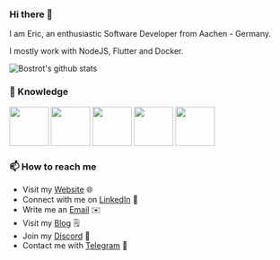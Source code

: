 ### Hi there 👋

I am Eric, an enthusiastic Software Developer from Aachen - Germany.

I mostly work with NodeJS, Flutter and Docker.

![Bostrot's github stats](https://github-readme-stats.vercel.app/api?username=bostrot&count_private=true)
<!--
**bostrot/bostrot** is a ✨ _special_ ✨ repository because its `README.md` (this file) appears on your GitHub profile.

Here are some ideas to get you started:

- 🔭 I’m currently working on ...
- 🌱 I’m currently learning ...
- 👯 I’m looking to collaborate on ...
- 🤔 I’m looking for help with ...
- 💬 Ask me about ...
- 📫 How to reach me: ...
- 😄 Pronouns: ...
- ⚡ Fun fact: ...
-->
### 📖 Knowledge

<!--![node](https://img.shields.io/badge/node-%3E%3D%206.0.0-brightgreen)-->

<p float="left">
  <a><img src="https://nodejs.org/static/images/logos/nodejs-new-pantone-black.svg" height="70"></img></a>
  <a><img src="https://cdn-images-1.medium.com/max/1200/1*5-aoK8IBmXve5whBQM90GA.png" height="70"></img></a>
  <a><img src="https://duckduckgo.com/i/39ece087.png" height="70"></img></a>
  <a><img src="https://www.docker.com/sites/default/files/d8/2019-07/Moby-logo.png" height="70"></img></a>
  <a><img src="https://duckduckgo.com/i/2474f7d4.png" height="70"></img></a>
</p>


### 📫 How to reach me

- Visit my [Website](https://bostrot.com) 🌐
- Connect with me on [LinkedIn](https://www.linkedin.com/in/erictrenkel/) 👤
- Write me an [Email](mailto:github@bostrot.com) ✉️
- Visit my [Blog](https://senpai.club) 🗒
- Join my [Discord](https://discord.gg/fZvGq3D) 🎲
- Contact me with [Telegram](http://t.me/bostrot_bot) 🤖
